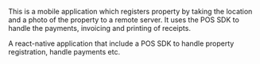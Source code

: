 This is a mobile application which registers property by taking the location and a photo of the property to a remote server. It uses the POS SDK to handle the payments, invoicing and printing of receipts.

A react-native application that include a POS SDK to handle property registration, handle payments etc.
